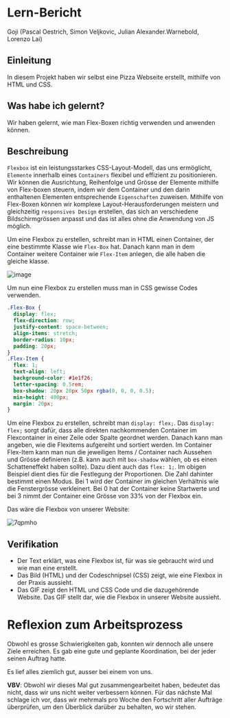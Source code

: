 # Lern-Bericht
Goji (Pascal Oestrich, Simon Veljkovic, Julian Alexander.Warnebold, Lorenzo Lai)

## Einleitung

In diesem Projekt haben wir selbst eine Pizza Webseite erstellt, mithilfe von HTML und CSS.

## Was habe ich gelernt?

Wir haben gelernt, wie man Flex-Boxen richtig verwenden und anwenden können.

## Beschreibung

`Flexbox` ist ein leistungsstarkes CSS-Layout-Modell, das uns ermöglicht, `Elemente` innerhalb eines `Containers` flexibel und effizient zu positionieren. Wir können die Ausrichtung, Reihenfolge und Grösse der Elemente mithilfe von Flex-boxen steuern, indem wir dem Container und den darin enthaltenen Elementen entsprechende `Eigenschaften` zuweisen. Mithilfe von Flex-Boxen können wir komplexe Layout-Herausforderungen meistern und gleichzeitig `responsives Design` erstellen, das sich an verschiedene Bildschirmgrössen anpasst und das ist alles ohne die Anwendung von JS möglich.

Um eine Flexbox zu erstellen, schreibt man in HTML einen Container, der eine bestimmte Klasse wie `Flex-Box` hat. Danach kann man in dem Container weitere Container wie `Flex-Item` anlegen, die alle haben die gleiche klasse.

![image](https://github.com/Loreytox/LA-1600/assets/110892258/42ab7e9f-3f79-406f-9a48-ede1479bda61)

Um nun eine Flexbox zu erstellen muss man in CSS gewisse Codes verwenden.
```CSS
.Flex-Box {
  display: flex;
  flex-direction: row;
  justify-content: space-between;
  align-items: stretch;
  border-radius: 10px;
  padding: 20px;
}
.Flex-Item {
  flex: 1;
  text-align: left;
  background-color: #1e1f26;
  letter-spacing: 0.5rem;
  box-shadow: 20px 20px 50px rgba(0, 0, 0, 0.5);
  min-height: 400px;
  margin: 20px;
}
```
Um eine Flexbox zu erstellen, schreibt man `display: flex;`. Das `display: flex;` sorgt dafür, dass alle direkten nachkommenden Container im Flexcontainer in einer Zeile oder Spalte geordnet werden. Danach kann man angeben, wie die Flexitems aufgereiht und sortiert werden. Im Container Flex-Item kann man nun die jeweiligen Items / Container nach Aussehen und Grösse definieren (z.B. kann auch mit `box-shadow` wählen, ob es einen Schatteneffekt haben sollte).  Dazu dient auch das `flex: 1;`. Im obigen Beispiel dient dies für die Festlegung der Proportionen. Die Zahl dahinter bestimmt einen Modus. Bei 1 wird der Container im gleichen Verhältnis wie die Fenstergrösse verkleinert. Bei 0 hat der Container keine Startwerte und bei 3 nimmt der Container eine Grösse von 33% von der Flexbox ein.

Das wäre die Flexbox von unserer Website:

![7qpmho](https://github.com/Loreytox/LA-1600/assets/110893594/7e5970ce-002f-4f3d-af0d-5d59d38be6b5)

## Verifikation

* Der Text erklärt, was eine Flexbox ist, für was sie gebraucht wird und wie man eine erstellt.
* Das Bild (HTML) und der Codeschnipsel (CSS) zeigt, wie eine Flexbox in der Praxis aussieht.
* Das GIF zeigt den HTML und CSS Code und die dazugehörende Website. Das GIF stellt dar, wie die Flexbox in unserer Website aussieht. 

# Reflexion zum Arbeitsprozess

Obwohl es grosse Schwierigkeiten gab, konnten wir dennoch alle unsere Ziele erreichen. Es gab eine gute und geplante Koordination, bei der jeder seinen Auftrag hatte.

Es lief alles ziemlich gut, ausser bei einem von uns.

**VBV**: Obwohl wir dieses Mal gut zusammengearbeitet haben, bedeutet das nicht, dass wir uns nicht weiter verbessern können. Für das nächste Mal schlage ich vor, dass wir mehrmals pro Woche den Fortschritt aller Aufträge überprüfen, um den Überblick darüber zu behalten, wo wir stehen.
